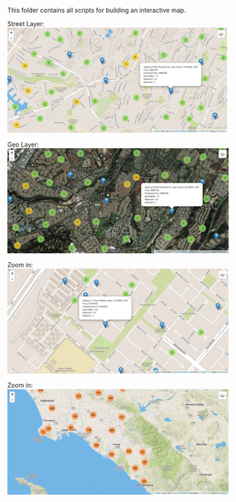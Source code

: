 This folder contains all scripts for building an interactive map.

Street Layer:
![alt text](map_geo.PNG "Street Layer")

Geo Layer:
![alt text](map_satellite.PNG "Geo Layer")

Zoom in:
![alt text](map_zoom_in.PNG "zoom in")

Zoom in:
![alt text](map_zoom_out.PNG "zoom out")
